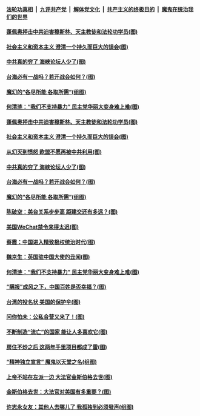####  [法轮功真相](../../../../basic/blob/master/README.md?t=09232303) &nbsp;|&nbsp; [九评共产党](../../../../9ping.md/blob/master/README.md?t=09232303) &nbsp;|&nbsp; [解体党文化](../../../../jtdwh.md/blob/master/README.md?t=09232303)  &nbsp;|&nbsp; [共产主义的终极目的](../../../../gczydzjmd.md/blob/master/README.md?t=09232303) &nbsp;|&nbsp; [魔鬼在统治我们的世界](../../../../mgztzwmdsj.md/blob/master/README.md?t=09232303) 

#### [蓬佩奥抨击中共迫害穆斯林、天主教徒和法轮功学员(图)](../pages/p4/946959.md?t=09232303) 

#### [社会主义和资本主义 澄清一个持久而巨大的误会(图)](../pages/p4/946960.md?t=09232303) 

#### [中共真的穷了 海峡论坛人少了(图)](../pages/p4/946956.md?t=09232303) 

#### [台海必有一战吗？若开战会如何？(图)](../pages/p4/946949.md?t=09232303) 

#### [魔幻的“各尽所能 各取所需”(组图)](../pages/p4/946884.md?t=09232303) 

#### [何清涟：“我们不支持暴力” 民主党华丽大变身难上难(图)](../pages/p4/946864.md?t=09232303) 

#### [蓬佩奥抨击中共迫害穆斯林、天主教徒和法轮功学员(图)](../pages/p4/946959.md?t=09232303) 

#### [社会主义和资本主义 澄清一个持久而巨大的误会(图)](../pages/p4/946960.md?t=09232303) 

#### [从幻灭到愤怒 欧盟不愿再被中共利用(图)](../pages/p4/946944.md?t=09232303) 

#### [中共真的穷了 海峡论坛人少了(图)](../pages/p4/946956.md?t=09232303) 

#### [台海必有一战吗？若开战会如何？(图)](../pages/p4/946949.md?t=09232303) 

#### [魔幻的“各尽所能 各取所需”(组图)](../pages/p4/946884.md?t=09232303) 

#### [陈破空：美台关系步步高 距建交还有多远？(图)](../pages/p4/946943.md?t=09232303) 

#### [美国WeChat禁令来得太迟(图)](../pages/p4/946878.md?t=09232303) 

#### [蔡霞：中国进入精致极权统治时代(图)](../pages/p4/946871.md?t=09232303) 

#### [魏京生：英国驻中国大使的丑闻(图)](../pages/p4/946867.md?t=09232303) 

#### [何清涟：“我们不支持暴力” 民主党华丽大变身难上难(图)](../pages/p4/946864.md?t=09232303) 

#### [“瞒报”成风之下，中国百姓是否幸福？(图)](../pages/p4/946866.md?t=09232303) 

#### [台湾的投名状 美国的保护伞(图)](../pages/p4/946858.md?t=09232303) 

#### [问你怕未：公私合营又来了！(图)](../pages/p4/946745.md?t=09232303) 

#### [不断制造“流亡”的国家 能让人多喜欢它(图)](../pages/p4/946748.md?t=09232303) 

#### [房住不炒之后 这两年手里项目都成了雷(图)](../pages/p4/946746.md?t=09232303) 

#### [“精神独立宣言” 魔鬼以天堂之名(组图)](../pages/p4/945715.md?t=09232303) 

#### [上帝不站在左派一边 大法官金斯伯格去世(图)](../pages/p4/946743.md?t=09232303) 

#### [金斯伯格去世：大法官对美国有多重要？(图)](../pages/p4/946742.md?t=09232303) 

#### [许志永女友：其他人去哪儿了 我孤独到必须發声(组图)](../pages/p4/946741.md?t=09232303) 

